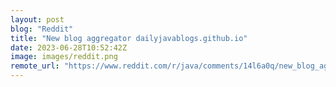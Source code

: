 ```yaml
---
layout: post
blog: "Reddit"
title: "New blog aggregator dailyjavablogs.github.io"
date: 2023-06-28T10:52:42Z
image: images/reddit.png
remote_url: "https://www.reddit.com/r/java/comments/14l6a0q/new_blog_aggregator_dailyjavablogsgithubio/"
---
```

